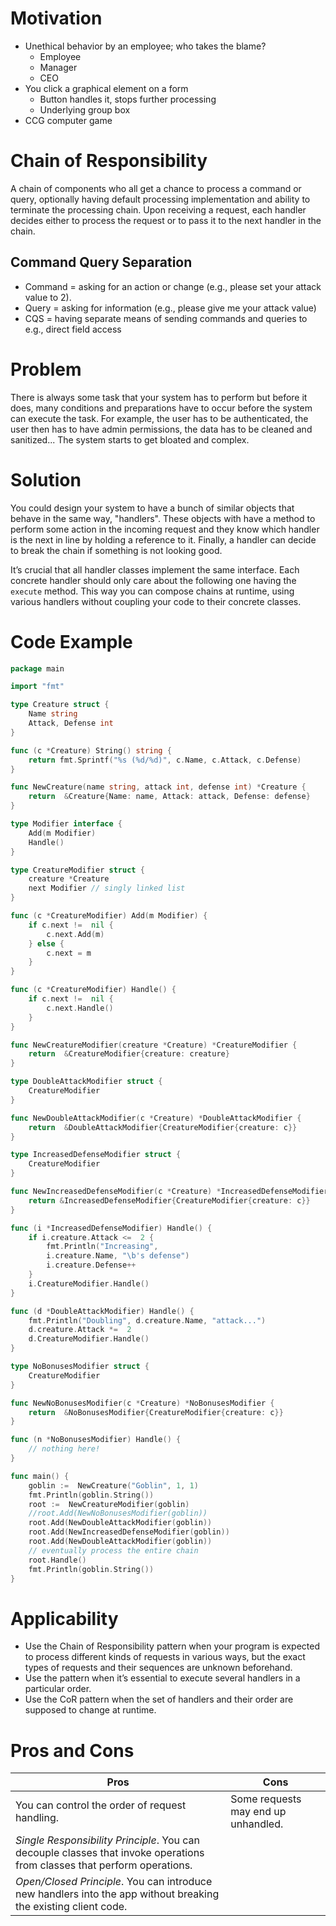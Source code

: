 # Motivation

- Unethical behavior by an employee; who takes the blame?
	- Employee
	- Manager
	- CEO
- You click a graphical element on a form
	- Button handles it, stops further processing
	- Underlying group box
- CCG computer game

# Chain of Responsibility

A chain of components who all get a chance to process a command or query, optionally having default processing implementation and ability to terminate the processing chain.
Upon receiving a request, each handler decides either to process the request or to pass it to the next handler in the chain.

## Command Query Separation
  
- Command = asking for an action or change (e.g., please set your attack value to 2).
- Query = asking for information (e.g., please give me your attack value)
- CQS = having separate means of sending commands and queries to e.g., direct field access

# Problem

There is always some task that your system has to perform but before it does, many conditions and preparations have to occur before the system can execute the task. For example, the user has to be authenticated, the user then has to have admin permissions, the data has to be cleaned and sanitized... The system starts to get bloated and complex.

# Solution

You could design your system to have a bunch of similar objects that behave in the same way, "handlers". These objects with have a method to perform some action in the incoming request and they know which handler is the next in line by holding a reference to it.
Finally, a handler can decide to break the chain if something is not looking good.
 
 It’s crucial that all handler classes implement the same interface. Each concrete handler should only care about the following one having the `execute` method. This way you can compose chains at runtime, using various handlers without coupling your code to their concrete classes.

# Code Example

```go
package main

import "fmt"

type Creature struct {
	Name string
	Attack, Defense int
}

func (c *Creature) String() string {
	return fmt.Sprintf("%s (%d/%d)", c.Name, c.Attack, c.Defense)
}

func NewCreature(name string, attack int, defense int) *Creature {
	return  &Creature{Name: name, Attack: attack, Defense: defense}
}

type Modifier interface {
	Add(m Modifier)
	Handle()
}

type CreatureModifier struct {
	creature *Creature
	next Modifier // singly linked list
}

func (c *CreatureModifier) Add(m Modifier) {
	if c.next !=  nil {
		c.next.Add(m)
	} else {
		c.next = m
	}
}

func (c *CreatureModifier) Handle() {
	if c.next !=  nil {
		c.next.Handle()
	}
}

func NewCreatureModifier(creature *Creature) *CreatureModifier {
	return  &CreatureModifier{creature: creature}
}

type DoubleAttackModifier struct {
	CreatureModifier
}

func NewDoubleAttackModifier(c *Creature) *DoubleAttackModifier {
	return  &DoubleAttackModifier{CreatureModifier{creature: c}}
}

type IncreasedDefenseModifier struct {
	CreatureModifier
}

func NewIncreasedDefenseModifier(c *Creature) *IncreasedDefenseModifier {
	return &IncreasedDefenseModifier{CreatureModifier{creature: c}}
}

func (i *IncreasedDefenseModifier) Handle() {
	if i.creature.Attack <=  2 {
		fmt.Println("Increasing",
		i.creature.Name, "\b's defense")
		i.creature.Defense++
	}
	i.CreatureModifier.Handle()
}

func (d *DoubleAttackModifier) Handle() {
	fmt.Println("Doubling", d.creature.Name, "attack...")
	d.creature.Attack *=  2
	d.CreatureModifier.Handle()
}

type NoBonusesModifier struct {
	CreatureModifier
}

func NewNoBonusesModifier(c *Creature) *NoBonusesModifier {
	return  &NoBonusesModifier{CreatureModifier{creature: c}}
}

func (n *NoBonusesModifier) Handle() {
	// nothing here!
}

func main() {
	goblin :=  NewCreature("Goblin", 1, 1)
	fmt.Println(goblin.String())
	root :=  NewCreatureModifier(goblin)
	//root.Add(NewNoBonusesModifier(goblin))
	root.Add(NewDoubleAttackModifier(goblin))
	root.Add(NewIncreasedDefenseModifier(goblin))
	root.Add(NewDoubleAttackModifier(goblin))
	// eventually process the entire chain
	root.Handle()
	fmt.Println(goblin.String())
}
```

# Applicability

* Use the Chain of Responsibility pattern when your program is expected to process different kinds of requests in various ways, but the exact types of requests and their sequences are unknown beforehand.
* Use the pattern when it’s essential to execute several handlers in a particular order.
* Use the CoR pattern when the set of handlers and their order are supposed to change at runtime.

# Pros and Cons

| Pros | Cons |
|--|--|
| You can control the order of request handling. | Some requests may end up unhandled. |
| _Single Responsibility Principle_. You can decouple classes that invoke operations from classes that perform operations. |  |
| _Open/Closed Principle_. You can introduce new handlers into the app without breaking the existing client code. |  |
